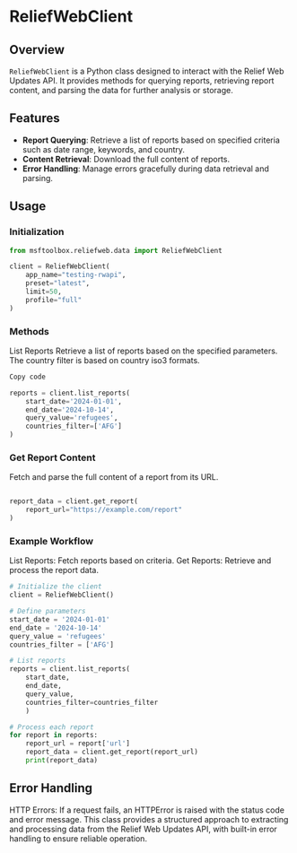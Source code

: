 # ReliefWebClient

## Overview

`ReliefWebClient` is a Python class designed to interact with the Relief Web Updates API. It provides methods for querying reports, retrieving report content, and parsing the data for further analysis or storage.

## Features

- **Report Querying**: Retrieve a list of reports based on specified criteria such as date range, keywords, and country.
- **Content Retrieval**: Download the full content of reports.
- **Error Handling**: Manage errors gracefully during data retrieval and parsing.

## Usage

### Initialization

```python
from msftoolbox.reliefweb.data import ReliefWebClient

client = ReliefWebClient(
    app_name="testing-rwapi",
    preset="latest",
    limit=50,
    profile="full"
)
```

### Methods
List Reports
Retrieve a list of reports based on the specified parameters. The country filter is based on country iso3 formats.

``` python
Copy code

reports = client.list_reports(
    start_date='2024-01-01',
    end_date='2024-10-14',
    query_value='refugees',
    countries_filter=['AFG']
)
```

### Get Report Content
Fetch and parse the full content of a report from its URL.

``` python

report_data = client.get_report(
    report_url="https://example.com/report"
)

```

### Example Workflow
List Reports: Fetch reports based on criteria.
Get Reports: Retrieve and process the report data.

``` python
# Initialize the client
client = ReliefWebClient()

# Define parameters
start_date = '2024-01-01'
end_date = '2024-10-14'
query_value = 'refugees'
countries_filter = ['AFG']

# List reports
reports = client.list_reports(
    start_date, 
    end_date, 
    query_value, 
    countries_filter=countries_filter
    )

# Process each report
for report in reports:
    report_url = report['url']
    report_data = client.get_report(report_url)
    print(report_data)

```

## Error Handling
HTTP Errors: If a request fails, an HTTPError is raised with the status code and error message.
This class provides a structured approach to extracting and processing data from the Relief Web Updates API, with built-in error handling to ensure reliable operation.